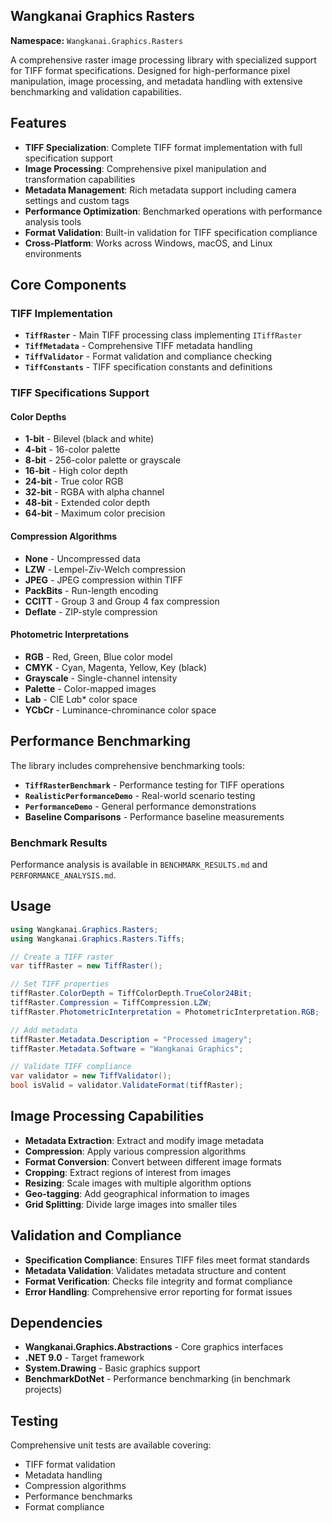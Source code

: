 ## Wangkanai Graphics Rasters

**Namespace:** `Wangkanai.Graphics.Rasters`

A comprehensive raster image processing library with specialized support for TIFF format specifications. Designed for high-performance pixel manipulation, image processing, and metadata handling with extensive benchmarking and validation capabilities.

## Features

- **TIFF Specialization**: Complete TIFF format implementation with full specification support
- **Image Processing**: Comprehensive pixel manipulation and transformation capabilities
- **Metadata Management**: Rich metadata support including camera settings and custom tags
- **Performance Optimization**: Benchmarked operations with performance analysis tools
- **Format Validation**: Built-in validation for TIFF specification compliance
- **Cross-Platform**: Works across Windows, macOS, and Linux environments

## Core Components

### TIFF Implementation
- **`TiffRaster`** - Main TIFF processing class implementing `ITiffRaster`
- **`TiffMetadata`** - Comprehensive TIFF metadata handling
- **`TiffValidator`** - Format validation and compliance checking
- **`TiffConstants`** - TIFF specification constants and definitions

### TIFF Specifications Support

#### Color Depths
- **1-bit** - Bilevel (black and white)
- **4-bit** - 16-color palette
- **8-bit** - 256-color palette or grayscale
- **16-bit** - High color depth
- **24-bit** - True color RGB
- **32-bit** - RGBA with alpha channel
- **48-bit** - Extended color depth
- **64-bit** - Maximum color precision

#### Compression Algorithms
- **None** - Uncompressed data
- **LZW** - Lempel-Ziv-Welch compression
- **JPEG** - JPEG compression within TIFF
- **PackBits** - Run-length encoding
- **CCITT** - Group 3 and Group 4 fax compression
- **Deflate** - ZIP-style compression

#### Photometric Interpretations
- **RGB** - Red, Green, Blue color model
- **CMYK** - Cyan, Magenta, Yellow, Key (black)
- **Grayscale** - Single-channel intensity
- **Palette** - Color-mapped images
- **Lab** - CIE L*a*b* color space
- **YCbCr** - Luminance-chrominance color space

## Performance Benchmarking

The library includes comprehensive benchmarking tools:

- **`TiffRasterBenchmark`** - Performance testing for TIFF operations
- **`RealisticPerformanceDemo`** - Real-world scenario testing
- **`PerformanceDemo`** - General performance demonstrations
- **Baseline Comparisons** - Performance baseline measurements

### Benchmark Results
Performance analysis is available in `BENCHMARK_RESULTS.md` and `PERFORMANCE_ANALYSIS.md`.

## Usage

```csharp
using Wangkanai.Graphics.Rasters;
using Wangkanai.Graphics.Rasters.Tiffs;

// Create a TIFF raster
var tiffRaster = new TiffRaster();

// Set TIFF properties
tiffRaster.ColorDepth = TiffColorDepth.TrueColor24Bit;
tiffRaster.Compression = TiffCompression.LZW;
tiffRaster.PhotometricInterpretation = PhotometricInterpretation.RGB;

// Add metadata
tiffRaster.Metadata.Description = "Processed imagery";
tiffRaster.Metadata.Software = "Wangkanai Graphics";

// Validate TIFF compliance
var validator = new TiffValidator();
bool isValid = validator.ValidateFormat(tiffRaster);
```

## Image Processing Capabilities

- **Metadata Extraction**: Extract and modify image metadata
- **Compression**: Apply various compression algorithms
- **Format Conversion**: Convert between different image formats
- **Cropping**: Extract regions of interest from images
- **Resizing**: Scale images with multiple algorithm options
- **Geo-tagging**: Add geographical information to images
- **Grid Splitting**: Divide large images into smaller tiles

## Validation and Compliance

- **Specification Compliance**: Ensures TIFF files meet format standards
- **Metadata Validation**: Validates metadata structure and content
- **Format Verification**: Checks file integrity and format compliance
- **Error Handling**: Comprehensive error reporting for format issues

## Dependencies

- **Wangkanai.Graphics.Abstractions** - Core graphics interfaces
- **.NET 9.0** - Target framework
- **System.Drawing** - Basic graphics support
- **BenchmarkDotNet** - Performance benchmarking (in benchmark projects)

## Testing

Comprehensive unit tests are available covering:
- TIFF format validation
- Metadata handling
- Compression algorithms
- Performance benchmarks
- Format compliance
